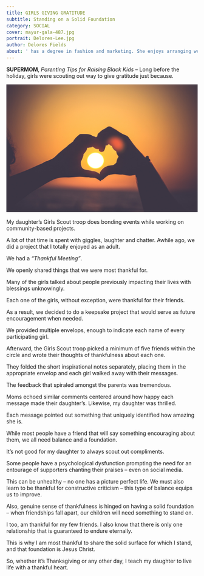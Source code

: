 ```yaml
---
title: GIRLS GIVING GRATITUDE
subtitle: Standing on a Solid Foundation 
category: SOCIAL
cover: mayur-gala-487.jpg
portrait: Delores-Lee.jpg
author: Delores Fields
about: ' has a degree in fashion and marketing. She enjoys arranging weddings, proms, and others special event planning. She enjoys being a mom and finds added joy being a creative.'
---
```


**SUPERMOM**, *Parenting Tips for Raising Black Kids* – Long before the holiday, girls were scouting out way to give gratitude just because.

![unsplash.com](./mayur-gala-487.jpg)

My daughter’s Girls Scout troop does bonding events while working on community-based projects.

A lot of that time is spent with giggles, laughter and chatter. Awhile ago, we did a project that I totally enjoyed as an adult.  

We had a *“Thankful Meeting”*. 

We openly shared things that we were most thankful for.

Many of the girls talked about people previously impacting their lives with blessings unknowingly.

Each one of the girls, without exception, were thankful for their friends.

As a result, we decided to do a keepsake project that would serve as future encouragement when needed.

We provided multiple envelops, enough to indicate each name of every participating girl.

Afterward, the Girls Scout troop picked a minimum of five friends within the circle and wrote their thoughts of thankfulness about each one.

They folded the short inspirational notes separately, placing them in the appropriate envelop and each girl walked away with their messages. 

The feedback that spiraled amongst the parents was tremendous. 

Moms echoed similar comments centered around how happy each message made their daughter’s. Likewise, my daughter was thrilled.  

Each message pointed out something that uniquely identified how amazing she is.

While most people have a friend that will say something encouraging about them, we all need balance and a foundation.

It’s not good for my daughter to always scout out compliments.

Some people have a psychological dysfunction prompting the need for an entourage of supporters chanting their praises – even on social media.

This can be unhealthy – no one has a picture perfect life. We must also learn to be thankful for constructive criticism – this type of balance equips us to improve.

Also, genuine sense of thankfulness is hinged on having a solid foundation – when friendships fall apart, our children will need something to stand on.

I too, am thankful for my few friends. I also know that there is only one relationship that is guaranteed to endure eternally. 

This is why I am most thankful to share the solid surface for which I stand, and that foundation is Jesus Christ. 

So, whether it’s Thanksgiving or any other day, I teach my daughter to live life with a thankful heart. 
